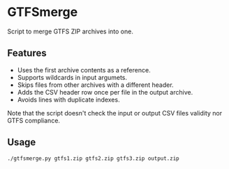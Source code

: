 # GTFSmerge

Script to merge GTFS ZIP archives into one.

## Features

* Uses the first archive contents as a reference.
* Supports wildcards in input argumets.
* Skips files from other archives with a different header.
* Adds the CSV header row once per file in the output archive.
* Avoids lines with duplicate indexes.

Note that the script doesn't check the input or output CSV files validity
nor GTFS compliance.

## Usage

```bash
./gtfsmerge.py gtfs1.zip gtfs2.zip gtfs3.zip output.zip
```
